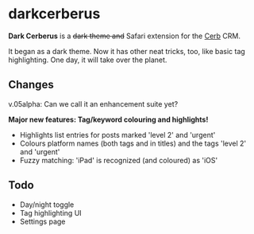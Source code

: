 darkcerberus
============

**Dark Cerberus** is a ~~dark theme and~~ Safari extension for the [Cerb](http://www.cerb6.com) CRM.

It began as a dark theme. Now it has other neat tricks, too, like basic tag highlighting. One day, it will take over the planet.

Changes
-------

v.05alpha: Can we call it an enhancement suite yet?

**Major new features: Tag/keyword colouring and highlights!**

* Highlights list entries for posts marked 'level 2' and 'urgent'
* Colours platform names (both tags and in titles) and the tags 'level 2' and 'urgent'
* Fuzzy matching: 'iPad' is recognized (and coloured) as 'iOS'

Todo
-----
* Day/night toggle
* Tag highlighting UI
* Settings page
